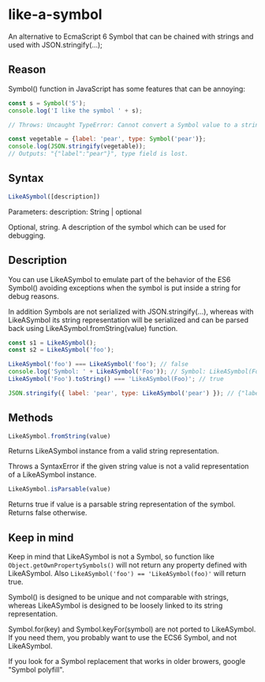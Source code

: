 # like-a-symbol
An alternative to EcmaScript 6 Symbol that can be chained with strings and used with JSON.stringify(...);
## Reason
Symbol() function in JavaScript has some features that can be annoying:
```javascript
const s = Symbol('S');
console.log('I like the symbol ' + s);

// Throws: Uncaught TypeError: Cannot convert a Symbol value to a string
```
```javascript
const vegetable = {label: 'pear', type: Symbol('pear')};
console.log(JSON.stringify(vegetable));
// Outputs: "{"label":"pear"}", type field is lost.
```

## Syntax
```javascript
LikeASymbol([description])
```
Parameters:
description: String | optional

Optional, string. A description of the symbol which can be used for debugging.

## Description
You can use LikeASymbol to emulate part of the behavior of the ES6 Symbol() avoiding exceptions when
the symbol is put inside a string for debug reasons.

In addition Symbols are not serialized with JSON.stringify(...), whereas with LikeASymbol its
string representation will be serialized and can be parsed back using LikeASymbol.fromString(value) function.

```javascript
const s1 = LikeASymbol();
const s2 = LikeASymbol('foo');

LikeASymbol('foo') === LikeASymbol('foo'); // false
console.log('Symbol: ' + LikeASymbol('Foo')); // Symbol: LikeASymbol(Foo)
LikeASymbol('Foo').toString() === 'LikeASymbol(Foo)'; // true

JSON.stringify({ label: 'pear', type: LikeASymbol('pear') }); // {"label":"pear","type":"LikeASymbol(pear)"}
```

## Methods
```javascript
LikeASymbol.fromString(value)
```
Returns LikeASymbol instance from a valid string representation.

Throws a SyntaxError if the given string value is not a valid representation of a LikeASymbol instance.

```javascript
LikeASymbol.isParsable(value)
```
Returns true if value is a parsable string representation of the symbol. Returns false otherwise.

## Keep in mind
Keep in mind that LikeASymbol is not a Symbol, so function like `Object.getOwnPropertySymbols()`
will not return any property defined with LikeASymbol.
Also `LikeASymbol('foo') == 'LikeASymbol(foo)'` will return true.

Symbol() is designed to be unique and not comparable with strings, whereas LikeASymbol is designed to
be loosely linked to its string representation.

Symbol.for(key) and Symbol.keyFor(symbol) are not ported to LikeASymbol. If you need them, you probably
want to use the ECS6 Symbol, and not LikeASymbol.

If you look for a Symbol replacement that works in older browers, google "Symbol polyfill".
